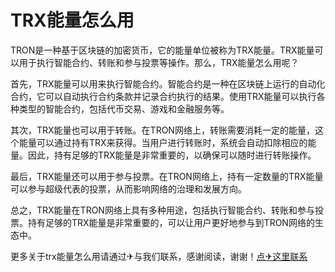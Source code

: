 # TRX能量怎么用

TRON是一种基于区块链的加密货币，它的能量单位被称为TRX能量。TRX能量可以用于执行智能合约、转账和参与投票等操作。那么，TRX能量怎么用呢？

首先，TRX能量可以用来执行智能合约。智能合约是一种在区块链上运行的自动化合约，它可以自动执行合约条款并记录合约执行的结果。使用TRX能量可以执行各种类型的智能合约，包括代币交易、游戏和金融服务等。

其次，TRX能量也可以用于转账。在TRON网络上，转账需要消耗一定的能量，这个能量可以通过持有TRX来获得。当用户进行转账时，系统会自动扣除相应的能量。因此，持有足够的TRX能量是非常重要的，以确保可以随时进行转账操作。

最后，TRX能量还可以用于参与投票。在TRON网络上，持有一定数量的TRX能量可以参与超级代表的投票，从而影响网络的治理和发展方向。

总之，TRX能量在TRON网络上具有多种用途，包括执行智能合约、转账和参与投票。持有足够的TRX能量是非常重要的，可以让用户更好地参与到TRON网络的生态中。

更多关于trx能量怎么用请通过✈与我们联系，感谢阅读，谢谢！[点✈这里联系](https://www.trx.tw)